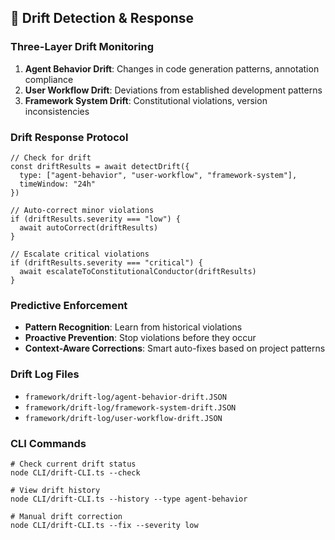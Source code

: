 <!--
@aegisFrameworkVersion: 2.4.0
@intent: Template section for agent instructions
@context: Modular content for framework instruction generation
-->

## 🧠 Drift Detection & Response

### Three-Layer Drift Monitoring

1. **Agent Behavior Drift**: Changes in code generation patterns, annotation compliance
2. **User Workflow Drift**: Deviations from established development patterns
3. **Framework System Drift**: Constitutional violations, version inconsistencies

### Drift Response Protocol

```
// Check for drift
const driftResults = await detectDrift({
  type: ["agent-behavior", "user-workflow", "framework-system"],
  timeWindow: "24h"
})

// Auto-correct minor violations
if (driftResults.severity === "low") {
  await autoCorrect(driftResults)
}

// Escalate critical violations
if (driftResults.severity === "critical") {
  await escalateToConstitutionalConductor(driftResults)
}
```

### Predictive Enforcement

- **Pattern Recognition**: Learn from historical violations
- **Proactive Prevention**: Stop violations before they occur
- **Context-Aware Corrections**: Smart auto-fixes based on project patterns

### Drift Log Files

- `framework/drift-log/agent-behavior-drift.JSON`
- `framework/drift-log/framework-system-drift.JSON`
- `framework/drift-log/user-workflow-drift.JSON`

### CLI Commands

```
# Check current drift status
node CLI/drift-CLI.ts --check

# View drift history
node CLI/drift-CLI.ts --history --type agent-behavior

# Manual drift correction
node CLI/drift-CLI.ts --fix --severity low
```
